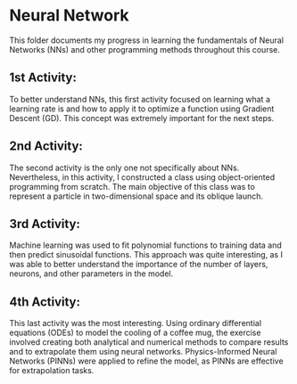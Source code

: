 # Neural Network

This folder documents my progress in learning the fundamentals of Neural Networks (NNs) and other programming methods throughout this course.

## 1st Activity:

To better understand NNs, this first activity focused on learning what a learning rate is and how to apply it to optimize a function using Gradient Descent (GD). This concept was extremely important for the next steps.

## 2nd Activity:

The second activity is the only one not specifically about NNs. Nevertheless, in this activity, I constructed a class using object-oriented programming from scratch. The main objective of this class was to represent a particle in two-dimensional space and its oblique launch.

## 3rd Activity:

Machine learning was used to fit polynomial functions to training data and then predict sinusoidal functions. This approach was quite interesting, as I was able to better understand the importance of the number of layers, neurons, and other parameters in the model.

## 4th Activity:

This last activity was the most interesting. Using ordinary differential equations (ODEs) to model the cooling of a coffee mug, the exercise involved creating both analytical and numerical methods to compare results and to extrapolate them using neural networks. Physics-Informed Neural Networks (PINNs) were applied to refine the model, as PINNs are effective for extrapolation tasks.
